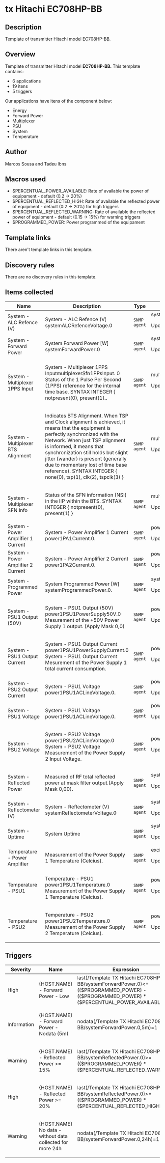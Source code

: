 # tx Hitachi EC708HP-BB

## Description

Template of transmitter Hitachi model EC708HP-BB.

## Overview

Template of transmitter Hitachi model **EC708HP-BB.** This template contains:


* 6 applications
* 19 itens
* 5 triggers


Our applications have itens of the component below:


* Energy
* Forward Power
* Multiplexer
* PSU
* System
* Temperature

## Author

Marcos Sousa and Tadeu Ibns

## Macros used

* $PERCENTUAL_POWER_AVAILABLE: Rate of available the power of equipament - default (0.2 -> 20%)
* $PERCENTUAL_REFLECTED_HIGH: Rate of available the reflected power of equipment - default (0.2 -> 20%) for high triggers
* $PERCENTUAL_REFLECTED_WARNING: Rate of available the reflected power of equipment - default (0.15 -> 15%) for warning triggers
* $PROGRAMMED_POWER: Power programmed of the equipament

## Template links

There aren't template links in this template.


## Discovery rules

There are no discovery rules in this template.

## Items collected

|Name|Description|Type|Key and additional info|
|----|-----------|----|----|
|System -  ALC Refence (V)|<p>System -  ALC Refence (V) systemALCRefenceVoltage.0</p>|`SNMP agent`|systemALCRefenceVoltage.0<p>Update: 1m</p>|
|System - Forward Power|<p>System Forward Power [W] systemForwardPower.0</p>|`SNMP agent`|systemForwardPower.0<p>Update: 15s</p>|
|System - Multiplexer 1PPS Input|<p>System - Multiplexer 1PPS InputmultiplexerSfn1PPsInput. 0 Status of the 1 Pulse Per Second (1PPS) reference for the internal time base. SYNTAX INTEGER { notpresent(0), present(1)..</p>|`SNMP agent`|multiplexerSfn1PPsInput.0<p>Update: 1m</p>|
|System - Multiplexer BTS Alignment|<p>Indicates BTS Alignment. When TSP and Clock alignment is achieved, it means that the equipment is perfectly synchronized with the Network. When just TSP alignment is informed, it means that synchronization still holds but slight jitter (wander) is present (generally due to momentary lost of time base reference). SYNTAX INTEGER { none(0), tsp(1), clk(2), tspclk(3) }</p>|`SNMP agent`|multiplexerSfnBTSAlignment.0<p>Update: 1m</p>|
|System - Multiplexer SFN Info|<p>Status of the SFN information (NSI) in the IIP within the BTS. SYNTAX INTEGER { notpresent(0), present(1) }</p>|`SNMP agent`|multiplexerSfnInfo.0<p>Update: 1m</p>|
|System - Power Amplifier 1 Current|<p>System - Power Amplifier 1 Current power1PA1Current.0.</p>|`SNMP agent`|power1PA1Current.0<p>Update: 1m</p>|
|System - Power Amplifier 2 Current|<p>System - Power Amplifier 2 Current power1PA2Current.0.</p>|`SNMP agent`|power1PA2Current.0<p>Update: 1m</p>|
|System - Programmed Power|<p>System Programmed Power [W] systemProgrammedPower.0.</p>|`SNMP agent`|systemProgrammedPower.0<p>Update: 1h</p>|
|System - PSU1 Output (50V)|<p>System - PSU1 Output (50V) power1PSU1PowerSupply50V.0 Mesurement of the +50V Power Supply 1 output. (Apply Mask 0,0)</p>|`SNMP agent`| power1PSU1PowerSupply50V.0<p>Update: 1m</p>|
|System - PSU1 Output Current|<p>System - PSU1 Output Current power1PSU1PowerSupplyCurrent.0 System - PSU1 Output Current Mesurement of the Power Supply 1 total current consumption.</p>|`SNMP agent`|power1PSU1PowerSupplyCurrent.0 <p>Update: 1m</p>|
|System - PSU2 Output Current|<p>System - PSU1 Voltage power1PSU1ACLineVoltage.0. </p>|`SNMP agent`|power1PSU1ACLineVoltage.0<p>Update: 1m</p>|
|System - PSU1 Voltage|<p>System - PSU1 Voltage power1PSU1ACLineVoltage.0.</p>|`SNMP agent`|power1PSU1ACLineVoltage.0<p>Update: 1m</p>|
|System - PSU2 Voltage|<p>System - PSU2 Voltage power1PSU2ACLineVoltage.0 System - PSU2 Voltage Measurement of the Power Supply 2 Input Voltage.</p>|`SNMP agent`|power1PSU2ACLineVoltage.0<p>Update: 1m</p>|
|System - Reflected Power|<p>Measured of RF total reflected power at mask filter output.(Apply Mask 0,00).</p>|`SNMP agent`| systemReflectedPower.0<p>Update: 15s</p>|
|System - Reflectometer (V)|<p>System - Reflectometer (V) systemReflectometerVoltage.0</p>|`SNMP agent`| systemReflectometerVoltage.0<p>Update: 1m</p>|
|System - Uptime|<p>System Uptime</p>|`SNMP agent`|sysUpTime.0<p>Update: 1h</p>|
|Temperature - Power Amplifier |<p>Measurement of the Power Supply 1 Temperature (Celcius).</p>|`SNMP agent`|exciterPower1SupplyTemperature.0<p>Update: 5m</p>|
|Temperature - PSU1|<p>Temperature - PSU1 power1PSU1Temperature.0 Measurement of the Power Supply 1 Temperature (Celcius).</p>|`SNMP agent`|power1PSU1Temperature.0 <p>Update: 5m</p>|
|Temperature - PSU2|<p>Temperature - PSU2 power1PSU2Temperature.0 Measurement of the Power Supply 2 Temperature (Celcius).</p>|`SNMP agent`|power1PSU2Temperature.0<p>Update: 5m</p>|



## Triggers

|Severity|Name|Expression|
|----|-----------|----|
| High | <p>{HOST.NAME} - Forward Power - Low</p> | last(/Template TX Hitachi EC708HP-BB/systemForwardPower.0)<=({$PROGRAMMED_POWER} - ({$PROGRAMMED_POWER} * {$PERCENTUAL_POWER_AVAILABLE}))
|Information | 	<p>{HOST.NAME} - Forward Power - Nodata (5m)</p> | nodata(/Template TX Hitachi EC708HP-BB/systemForwardPower.0,5m)=1 |
|Warning | <p>{HOST.NAME} - Reflected Power >= 15%</p> |last(/Template TX Hitachi EC708HP-BB/systemReflectedPower.0)>=({$PROGRAMMED_POWER} * {$PERCENTUAL_REFLECTED_WARNING}) |
| High | <p>{HOST.NAME} - Reflected Power >= 20% </p> | last(/Template TX Hitachi EC708HP-BB/systemReflectedPower.0)>=({$PROGRAMMED_POWER} * {$PERCENTUAL_REFLECTED_HIGH})|
| Warning | <p>{HOST.NAME} No data - without data collected for more 24h</p> |nodata(/Template TX Hitachi EC708HP-BB/systemForwardPower.0,24h)=1|